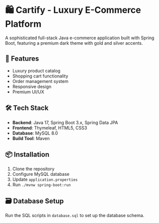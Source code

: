 # 🛍️ Cartify - Luxury E-Commerce Platform

A sophisticated full-stack Java e-commerce application built with Spring Boot, featuring a premium dark theme with gold and silver accents.

## 🚀 Features
- Luxury product catalog
- Shopping cart functionality
- Order management system
- Responsive design
- Premium UI/UX

## 🛠️ Tech Stack
- **Backend**: Java 17, Spring Boot 3.x, Spring Data JPA
- **Frontend**: Thymeleaf, HTML5, CSS3
- **Database**: MySQL 8.0
- **Build Tool**: Maven

## 📦 Installation
1. Clone the repository
2. Configure MySQL database
3. Update `application.properties`
4. Run `./mvnw spring-boot:run`

## 🗃️ Database Setup
Run the SQL scripts in `database.sql` to set up the database schema.
